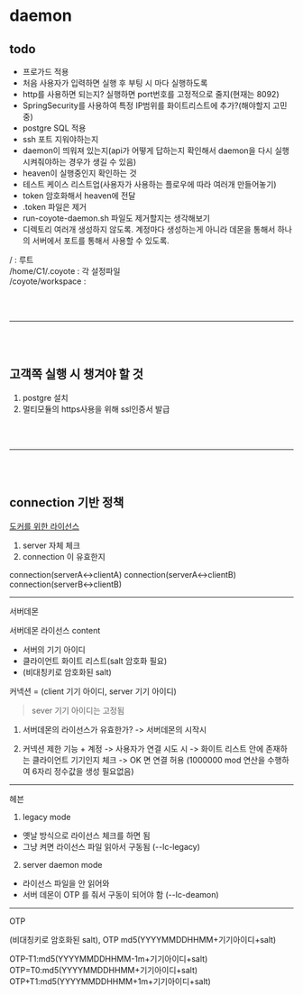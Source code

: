 # daemon

## todo

- 프로가드 적용
- 처음 사용자가 입력하면 실행 후 부팅 시 마다 실행하도록
- http를 사용하면 되는지? 실행하면 port번호를 고정적으로 줄지(현재는 8092)
- SpringSecurity를 사용하여 특정 IP범위를 화이트리스트에 추가?(해야할지 고민중)
- postgre SQL 적용
- ssh 포트 지워야하는지
- daemon이 띄워져 있는지(api가 어떻게 답하는지 확인해서 daemon을 다시 실행시켜줘야하는 경우가 생길 수 있음)
- heaven이 실행중인지 확인하는 것
- 테스트 케이스 리스트업(사용자가 사용하는 플로우에 따라 여러개 만들어놓기)
- token 암호화해서 heaven에 전달
- .token 파일은 제거
- run-coyote-daemon.sh 파일도 제거할지는 생각해보기
- 디렉토리 여러개 생성하지 않도록. 계정마다 생성하는게 아니라 데몬을 통해서 하나의 서버에서 포트를 통해서 사용할 수 있도록.

/ : 루트  
/home/C1/.coyote : 각 설정파일  
/coyote/workspace :

<br /><br />

---

<br /><br />

## 고객쪽 실행 시 챙겨야 할 것

1. postgre 설치
2. 멀티모듈의 https사용을 위해 ssl인증서 발급

<br /><br />

---

<br /><br />

## connection 기반 정책

[도커를 위한 라이선스](https://docs.google.com/presentation/d/11XEImASkMkR1X2lFqSp4zc7WDK4e-J9Hz3NjMDzaVr4/edit#slide=id.g15024441d7e_0_82)

1. server 자체 체크
2. connection 이 유효한지

connection(serverA<->clientA)
connection(serverA<->clientB)
connection(serverB<->clientB)

---

서버데몬

서버데몬 라이선스 content

- 서버의 기기 아이디
- 클라이언트 화이트 리스트(salt 암호화 필요)
- (비대칭키로 암호화된 salt)

커넥션 = (client 기기 아이디, server 기기 아이디)

> sever 기기 아이디는 고정됨

1. 서버데몬의 라이선스가 유효한가?
   -> 서버데몬의 시작시

2. 커넥션 제한 기능 + 계정
   -> 사용자가 연결 시도 시
   -> 화이트 리스트 안에 존재하는 클라이언트 기기인지 체크
   -> OK 면 연결 허용
   (1000000 mod 연산을 수행하여 6자리 정수값을 생성 필요없음)

---

헤븐

1. legacy mode

- 옛날 방식으로 라이선스 체크를 하면 됨
- 그냥 켜면 라이선스 파일 읽아서 구동됨 (--lc-legacy)

2. server daemon mode

- 라이선스 파일을 안 읽어와
- 서버 데몬이 OTP 를 줘서 구동이 되어야 함 (--lc-deamon)

---

OTP

(비대칭키로 암호화된 salt),
OTP md5(YYYYMMDDHHMM+기기아이디+salt)

OTP-T1:md5(YYYYMMDDHHMM-1m+기기아이디+salt)
OTP=T0:md5(YYYYMMDDHHMM+기기아이디+salt)
OTP+T1:md5(YYYYMMDDHHMM+1m+기기아이디+salt)
